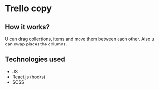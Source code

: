 # Trello copy
## How it works?
U can drag collections, items and move them between each other. Also u can swap places the columns.
## Technologies used
* JS
* React.js (hooks)
* SCSS
